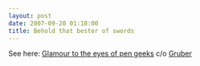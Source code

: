 ```yaml
---
layout: post
date: 2007-09-20 01:10:00
title: Behold that bester of swords
---
```


See here: [Glamour to the eyes of pen geeks][] c/o [Gruber][]

  [Glamour to the eyes of pen geeks]: http://www.jetpens.com/advanced_search_result.php?keywords=pilot+g2
  [Gruber]: http://daringfireball.net/linked/2007/september#tue-11-jetpens

